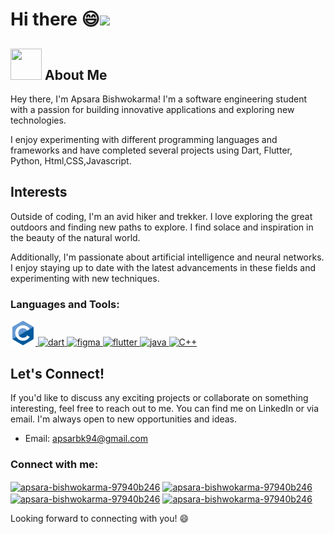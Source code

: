 <h1 align = "left">   Hi there 😄<img src="https://media.giphy.com/media/hvRJCLFzcasrR4ia7z/giphy.gif" width="35"></h1>

## <img src = "https://miro.medium.com/max/1100/0*pYJar6AxR4E6tXuD.gif" width = 50px height = 50px>  About Me

Hey there, I'm Apsara Bishwokarma! I'm a software engineering student with a passion for building innovative applications and exploring new technologies.

I enjoy experimenting with different programming languages and frameworks and have completed several projects using Dart, Flutter, Python, Html,CSS,Javascript.
## Interests

Outside of coding, I'm an avid hiker and trekker. I love exploring the great outdoors and finding new paths to explore. I find solace and inspiration in the beauty of the natural world.

Additionally, I'm passionate about artificial intelligence and neural networks. I enjoy staying up to date with the latest advancements in these fields and experimenting with new techniques.

<h3 align="left">Languages and Tools:</h3>
 </a> <a href="https://www.cprogramming.com/" target="_blank" rel="noreferrer"> <img src="https://raw.githubusercontent.com/devicons/devicon/master/icons/c/c-original.svg" alt="c" width="40" height="40"/> </a> <a href="https://dart.dev" target="_blank" rel="noreferrer"> <img src="https://www.vectorlogo.zone/logos/dartlang/dartlang-icon.svg" alt="dart" width="40" height="40"/> </a> <a href="https://www.figma.com/" target="_blank" rel="noreferrer"> <img src="https://www.vectorlogo.zone/logos/figma/figma-icon.svg" alt="figma" width="40" height="40"/> </a> <a href="https://flutter.dev" target="_blank" rel="noreferrer"> <img src="https://www.vectorlogo.zone/logos/flutterio/flutterio-icon.svg" alt="flutter" width="40" height="40"/> </a> <a 
 </a> <a href="https://www.java.com/" target="_blank" rel="noreferrer"> <img src="https://www.oracle.com/a/tech/img/rc10-java-badge-3.png" alt="java" width="50" height="40"/> </a></a><a href="https://www.programiz.com/cpp-programming" target="_blank" rel="noreferrer"> <img src="https://upload.wikimedia.org/wikipedia/commons/thumb/1/18/ISO_C%2B%2B_Logo.svg/800px-ISO_C%2B%2B_Logo.svg.png" alt="C++" width="30" height="40"/> </a>


## Let's Connect!

If you'd like to discuss any exciting projects or collaborate on something interesting, feel free to reach out to me. You can find me on LinkedIn or via email. I'm always open to new opportunities and ideas.
- Email: apsarbk94@gmail.com

<h3 align="left">Connect with me:</h3>
<p align="left">
<a href="https://www.linkedin.com/in/apsara-bishwokarma-97940b246/ "target="blank"><img align="center" src="https://raw.githubusercontent.com/rahuldkjain/github-profile-readme-generator/master/src/images/icons/Social/linked-in-alt.svg" alt="apsara-bishwokarma-97940b246" height="30" width="40" /></a>
<a href="https://instagram.com/apsara_bishwakarma" target="blank"><img align="center" src="https://raw.githubusercontent.com/rahuldkjain/github-profile-readme-generator/master/src/images/icons/Social/instagram.svg" alt="apsara-bishwokarma-97940b246" height="30" width="40" /></a>
<a href="https://dribbble.com/apsarabishwokarma" target="blank"><img align="center" src="https://raw.githubusercontent.com/rahuldkjain/github-profile-readme-generator/master/src/images/icons/Social/dribbble.svg" alt="apsara-bishwokarma-97940b246" height="30" width="40" /></a>
 <a href="https://replit.com/@ApsaraBishwokar" target="blank"><img align="center" src="https://res.cloudinary.com/crunchbase-production/image/upload/c_lpad,f_auto,q_auto:eco,dpr_1/bzyhgukomno6e79t4men" alt="apsara-bishwokarma-97940b246" height="30" width="40" /></a>
 
 Looking forward to connecting with you! 😄
 
 
 
 <!---
## Skills and Expertise

- **Programming Languages**: Dart, Flutter, Python, JavaScript
- **Web Development**: Next.js, React, HTML, CSS
- **Mobile App Development**: Flutter, Dart
## Experience

I have worked as a software engineering intern and a freelance developer. In my intern role, I collaborated with a team to develop a mobile app using Flutter and implemented various features to enhance the user experience. As a freelance developer, I created custom Flutter applications for clients and wrote Python scripts for automating tasks and data analysis.--->
